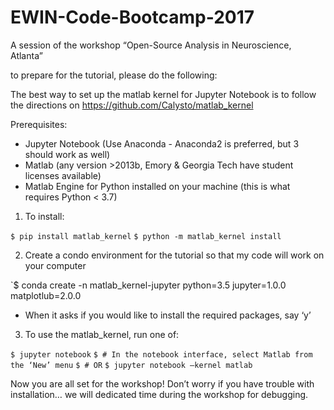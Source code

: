 # EWIN-Code-Bootcamp-2017

A session of the workshop “Open-Source Analysis in Neuroscience, Atlanta”

to prepare for the tutorial, please do the following:

The best way to set up the matlab kernel for Jupyter Notebook is to follow the directions on https://github.com/Calysto/matlab_kernel

Prerequisites:
* Jupyter Notebook (Use Anaconda - Anaconda2 is preferred, but 3 should work as well) 
* Matlab (any version >2013b, Emory & Georgia Tech have student licenses available)
* Matlab Engine for Python installed on your machine (this is what requires Python < 3.7)

1. To install:

  `$ pip install matlab_kernel`
  `$ python -m matlab_kernel install`

2. Create a condo environment for the tutorial so that my code will work on your computer

  `$ conda create -n matlab_kernel-jupyter python=3.5 jupyter=1.0.0 matplotlub=2.0.0

 * When it asks if you would like to install the required packages, say ‘y’

3. To use the matlab_kernel, run one of:

  `$ jupyter notebook`
  `$ # In the notebook interface, select Matlab from the ‘New’ menu`
  `$ # OR`
  `$ jupyter notebook —kernel matlab`

Now you are all set for the workshop! Don’t worry if you have trouble with installation… we will dedicated time during the workshop for debugging.


